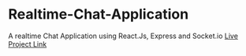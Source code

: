 # Realtime-Chat-Application
A realtime Chat Application using React.Js, Express and Socket.io
[Live Project Link](https://beerwithstraw-realtime-chat-application.netlify.app/)
